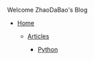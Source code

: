 
Welcome ZhaoDaBao's Blog

* [Home](https://zy-github-user.github.io/Blog.github.io/)

    * [Articles](/articles)

        * [Python](/articles/Python)


